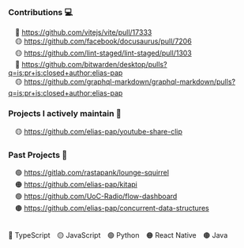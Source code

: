 ### Contributions 💻
&emsp;🔵 https://github.com/vitejs/vite/pull/17333  
&emsp;🟡 https://github.com/facebook/docusaurus/pull/7206  
&emsp;🟡 https://github.com/lint-staged/lint-staged/pull/1303  
&emsp;🔵 https://github.com/bitwarden/desktop/pulls?q=is:pr+is:closed+author:elias-pap  
&emsp;🟡 https://github.com/graphql-markdown/graphql-markdown/pulls?q=is:pr+is:closed+author:elias-pap

### Projects I actively maintain 🥞
&emsp;🟡 https://github.com/elias-pap/youtube-share-clip

### Past Projects 🌛
&emsp;🟢 https://gitlab.com/rastapank/lounge-squirrel  
&emsp;🟠 https://github.com/elias-pap/kitapi  
&emsp;🟢 https://github.com/UoC-Radio/flow-dashboard  
&emsp;🟤 https://github.com/elias-pap/concurrent-data-structures

<br/>
🔵 TypeScript&emsp;🟡 JavaScript&emsp;🟢 Python&emsp;🟠 React Native&emsp;🟤 Java

<!--
**elias-pap/elias-pap** is a ✨ _special_ ✨ repository because its `README.md` (this file) appears on your GitHub profile.

Here are some ideas to get you started:

- 🔭 I’m currently working on ...
- 🌱 I’m currently learning ...
- 👯 I’m looking to collaborate on ...
- 🤔 I’m looking for help with ...
- 💬 Ask me about ...
- 📫 How to reach me: ...
- 😄 Pronouns: ...
- ⚡ Fun fact: ...
-->
